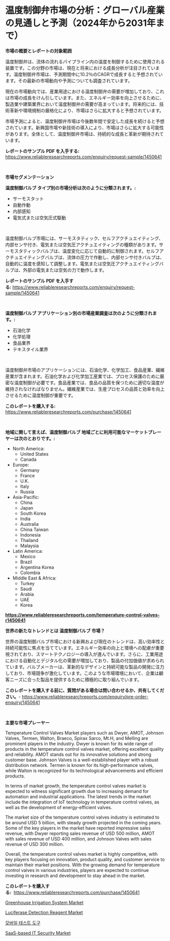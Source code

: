 <p><h1>温度制御弁市場の分析：グローバル産業の見通しと予測（2024年から2031年まで）</h1></p><p><strong>市場の概要とレポートの対象範囲</strong></p>
<p><p>温度制御弁は、流体の流れるパイプライン内の温度を制御するために使用される装置です。この分野の市場は、現在と将来における成長分析が注目されています。温度制御弁市場は、予測期間中に10.2％のCAGRで成長すると予想されています。その最新の市場動向や予測についても調査されています。</p><p>現在の市場動向では、産業用途における温度制御弁の需要が増加しており、これは市場の成長をけん引しています。また、エネルギー効率を向上させるために、製造業や建築業界において温度制御弁の需要が高まっています。将来的には、技術革新や環境規制の厳格化により、市場はさらに拡大すると予想されています。</p><p>市場予測によると、温度制御弁市場は今後数年間で安定した成長を続けると予想されています。新興国市場や新技術の導入により、市場はさらに拡大する可能性があります。全体として、温度制御弁市場は、持続的な成長と革新が期待されています。</p></p>
<p><strong>レポートのサンプル PDF を入手する:</strong> <a href="https://www.reliableresearchreports.com/enquiry/request-sample/1450641">https://www.reliableresearchreports.com/enquiry/request-sample/1450641</a></p>
<p>&nbsp;</p>
<p><strong>市場セグメンテーション</strong></p>
<p><strong>温度制御バルブ タイプ別の市場分析は次のように分類されます。:</strong></p>
<p><ul><li>サーモスタット</li><li>自動作動</li><li>内部感知</li><li>電気式または空気圧式駆動</li></ul></p>
<p>&nbsp;</p>
<p><p>温度制御バルブ市場には、サーモスタティック、セルフアクチュエイティング、内部センサ付き、電気または空気圧アクチュエイティングの種類があります。サーモスタティックバルブは、温度変化に応じて自動的に制御されます。セルフアクチュエイティングバルブは、流体の圧力で作動し、内部センサ付きバルブは、自動的に温度を感知して調整します。電気または空気圧アクチュエイティングバルブは、外部の電気または空気の力で動作します。</p></p>
<p><strong>レポートのサンプル PDF を入手する:</strong>&nbsp;<a href="https://www.reliableresearchreports.com/enquiry/request-sample/1450641">https://www.reliableresearchreports.com/enquiry/request-sample/1450641</a></p>
<p>&nbsp;</p>
<p><strong> 温度制御バルブ アプリケーション別の市場産業調査は次のように分類されます。:</strong></p>
<p><ul><li>石油化学</li><li>化学処理</li><li>食品業界</li><li>テキスタイル業界</li></ul></p>
<p>&nbsp;</p>
<p><p>温度制御弁市場のアプリケーションには、石油化学、化学加工、食品産業、繊維産業が含まれます。石油化学および化学加工産業では、プロセス保護のために厳密な温度制御が必要です。食品産業では、食品の品質を保つために適切な温度が維持されなければなりません。繊維産業では、生産プロセスの品質と効率を向上させるために温度制御が重要です。</p></p>
<p><strong>このレポートを購入する:</strong>&nbsp; <a href="https://www.reliableresearchreports.com/purchase/1450641">https://www.reliableresearchreports.com/purchase/1450641</a></p>
<p>&nbsp;</p>
<p><strong>地域に関して言えば、温度制御バルブ 地域ごとに利用可能なマーケットプレーヤーは次のとおりです。:</strong></p>
<p><ul>
    <li>
        North America:
        <ul>
            <li>United States</li>
            <li>Canada</li>
        </ul>
    </li>
    <li>
        Europe:
        <ul>
            <li>Germany</li>
            <li>France</li>
            <li>U.K.</li>
            <li>Italy</li>
            <li>Russia</li>
        </ul>
    </li>
    <li>
        Asia-Pacific:
        <ul>
            <li>China</li>
            <li>Japan</li>
            <li>South Korea</li>
            <li>India</li>
            <li>Australia</li>
            <li>China Taiwan</li>
            <li>Indonesia</li>
            <li>Thailand</li>
            <li>Malaysia</li>
        </ul>
    </li>
    <li>
        Latin America:
        <ul>
            <li>Mexico</li>
            <li>Brazil</li>
            <li>Argentina Korea</li>
            <li>Colombia</li>
        </ul>
    </li>
    <li>
        Middle East & Africa:
        <ul>
            <li>Turkey</li>
            <li>Saudi</li>
            <li>Arabia</li>
            <li>UAE</li>
            <li>Korea</li>
        </ul>
    </li>
    </ul></p>
<p><strong><a href="https://www.reliableresearchreports.com/temperature-control-valves-r1450641">https://www.reliableresearchreports.com/temperature-control-valves-r1450641</a></strong>&nbsp;</p>
<p><strong>世界の新たなトレンドとは 温度制御バルブ 市場？</strong></p>
<p><p>世界の温度制御バルブ市場における新興および現在のトレンドは、高い効率性と持続可能性に焦点を当てています。エネルギー効率の向上と環境への配慮が重要視されており、スマートテクノロジーの導入が進んでいます。さらに、工業用途における自動化とデジタル化の需要が増加しており、製品の付加価値が求められています。バルブメーカーは、革新的なデザインと持続可能な製品の開発に注力しており、市場競争が激化しています。このような市場環境において、企業は顧客ニーズに合った製品を提供するために積極的に取り組んでいます。</p></p>
<p><strong>このレポートを購入する前に、質問がある場合は問い合わせるか、共有してください。</strong>- <a href="https://www.reliableresearchreports.com/enquiry/pre-order-enquiry/1450641">https://www.reliableresearchreports.com/enquiry/pre-order-enquiry/1450641</a></p>
<p>&nbsp;</p>
<p><strong>主要な市場プレーヤー</strong></p>
<p><p>Temperature Control Valves Market players such as Dwyer, AMOT, Johnson Valves, Termen, Walton, Braeco, Spirax Sarco, Mt.H, and Melling are prominent players in the industry. Dwyer is known for its wide range of products in the temperature control valves market, offering excellent quality and reliability. AMOT stands out for its innovative solutions and strong customer base. Johnson Valves is a well-established player with a robust distribution network. Termen is known for its high-performance valves, while Walton is recognized for its technological advancements and efficient products.</p><p>In terms of market growth, the temperature control valves market is expected to witness significant growth due to increasing demand for automation and industrial applications. The latest trends in the market include the integration of IoT technology in temperature control valves, as well as the development of energy-efficient valves.</p><p>The market size of the temperature control valves industry is estimated to be around USD 5 billion, with steady growth projected in the coming years. Some of the key players in the market have reported impressive sales revenue, with Dwyer reporting sales revenue of USD 500 million, AMOT with sales revenue of USD 400 million, and Johnson Valves with sales revenue of USD 300 million.</p><p>Overall, the temperature control valves market is highly competitive, with key players focusing on innovation, product quality, and customer service to maintain their market positions. With the growing demand for temperature control valves in various industries, players are expected to continue investing in research and development to stay ahead in the market.</p></p>
<p><strong>このレポートを購入する:</strong>&nbsp;&nbsp;<a href="https://www.reliableresearchreports.com/purchase/1450641">https://www.reliableresearchreports.com/purchase/1450641</a></p>
<p><p><a href="https://www.linkedin.com/pulse/global-greenhouse-irrigation-system-market-types-applications-xgoce?trackingId=gR5w1XZkQzr3KbSDfs07Xw%3D%3D">Greenhouse Irrigation System Market</a></p><p><a href="https://www.linkedin.com/pulse/luciferase-detection-reagent-market-research-report-forecasted-fpvze?trackingId=h8ZBOYNtqNcYBzTfiS5Oyg%3D%3D">Luciferase Detection Reagent Market</a></p><p><a href="https://github.com/iansanftyord09878/Market-Research-Report-List-1/blob/main/155661318920.md">모바일 테스트 도구</a></p><p><a href="https://github.com/Alonsoolds3wq1d81czn8rbol/Market-Research-Report-List-1/blob/main/saas-based-it-security-market.md">SaaS-based IT Security Market</a></p></p>
